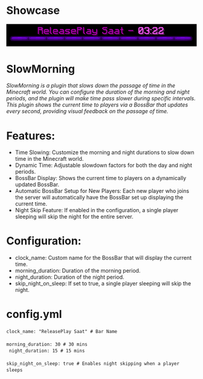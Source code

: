 # Showcase
<img src="https://raw.githubusercontent.com/utkayfirat/SlowMorning/refs/heads/main/gameplay.png"><br>

# SlowMorning
<i>SlowMorning is a plugin that slows down the passage of time in the Minecraft world. You can configure the duration of the morning and night periods, and the plugin will make time pass slower during specific intervals. This plugin shows the current time to players via a BossBar that updates every second, providing visual feedback on the passage of time.</i>

# Features:
- Time Slowing: Customize the morning and night durations to slow down time in the Minecraft world.
- Dynamic Time: Adjustable slowdown factors for both the day and night periods.
- BossBar Display: Shows the current time to players on a dynamically updated BossBar.
- Automatic BossBar Setup for New Players: Each new player who joins the server will automatically have the BossBar set up displaying the current time.
- Night Skip Feature: If enabled in the configuration, a single player sleeping will skip the night for the entire server.

# Configuration:
- clock_name: Custom name for the BossBar that will display the current time.
- morning_duration: Duration of the morning period.
- night_duration: Duration of the night period.
- skip_night_on_sleep: If set to true, a single player sleeping will skip the night.

# config.yml
<code>clock_name: "ReleasePlay Saat"  # Bar Name <br>
 morning_duration: 30  # 30 mins  <br>
 night_duration: 15  # 15 mins  <br>
 skip_night_on_sleep: true  # Enables night skipping when a player sleeps
</code>
